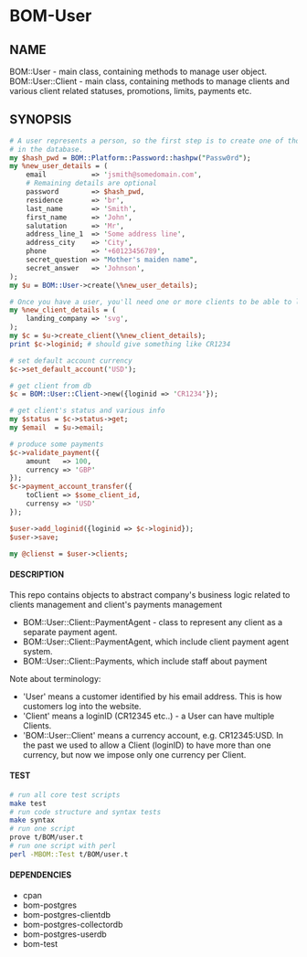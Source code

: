 # BOM-User

## NAME

BOM::User - main class, containing methods to manage user object.
BOM::User::Client - main class, containing methods to manage clients and various client related statuses, promotions, limits, payments etc. 

## SYNOPSIS

```perl
# A user represents a person, so the first step is to create one of those
# in the database.
my $hash_pwd = BOM::Platform::Password::hashpw("Passw0rd");
my %new_user_details = (
    email           => 'jsmith@somedomain.com',
    # Remaining details are optional
    password        => $hash_pwd,
    residence       => 'br',
    last_name       => 'Smith',
    first_name      => 'John',
    salutation      => 'Mr',
    address_line_1  => 'Some address line',
    address_city    => 'City',
    phone           => '+60123456789',
    secret_question => "Mother's maiden name",
    secret_answer   => 'Johnson',
);
my $u = BOM::User->create(\%new_user_details);

# Once you have a user, you'll need one or more clients to be able to log in or trade
my %new_client_details = (
    landing_company => 'svg',
);
my $c = $u->create_client(\%new_client_details);
print $c->loginid; # should give something like CR1234

# set default account currency
$c->set_default_account('USD');

# get client from db
$c = BOM::User::Client->new({loginid => 'CR1234'});

# get client's status and various info
my $status = $c->status->get;
my $email  = $u->email;

# produce some payments
$c->validate_payment({
    amount   => 100,
    currency => 'GBP'
});
$c->payment_account_transfer({
    toClient => $some_client_id,
    currensy => 'USD'
});

$user->add_loginid({loginid => $c->loginid});
$user->save;

my @clienst = $user->clients;

```
#### DESCRIPTION

This repo contains objects to abstract company's business logic related to clients management and client's payments management

* BOM::User::Client::PaymentAgent - class to represent any client as a separate payment agent.
* BOM::User::Client::PaymentAgent, which include client payment agent system.
* BOM::User::Client::Payments, which include staff about payment

Note about terminology:

* 'User' means a customer identified by his email address. This is how customers log into the website.
* 'Client' means a loginID (CR12345 etc..) - a User can have multiple Clients.
* 'BOM::User::Client' means a currency account, e.g. CR12345:USD. In the past we used to allow a Client (loginID) to have more than one currency, but now we impose only one currency per Client.

#### TEST
```bash
# run all core test scripts
make test
# run code structure and syntax tests
make syntax
# run one script
prove t/BOM/user.t
# run one script with perl
perl -MBOM::Test t/BOM/user.t
```

#### DEPENDENCIES

* cpan
* bom-postgres
* bom-postgres-clientdb
* bom-postgres-collectordb
* bom-postgres-userdb
* bom-test

